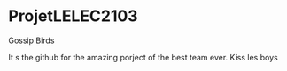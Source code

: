 # ProjetLELEC2103
Gossip Birds

It s the github for the amazing porject of the best team ever. Kiss les boys
